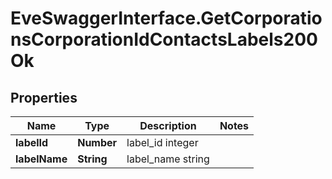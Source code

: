 # EveSwaggerInterface.GetCorporationsCorporationIdContactsLabels200Ok

## Properties
Name | Type | Description | Notes
------------ | ------------- | ------------- | -------------
**labelId** | **Number** | label_id integer | 
**labelName** | **String** | label_name string | 


